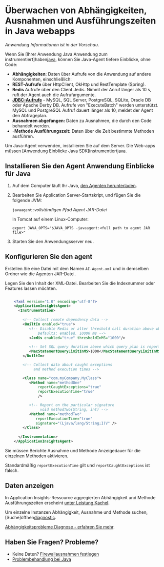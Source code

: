<properties 
    pageTitle="Überwachen von Abhängigkeiten, Ausnahmen und Ausführungszeiten in Java webapps" 
    description="Erweiterte Überwachung Ihrer Website Java Anwendung Einblicke" 
    services="application-insights" 
    documentationCenter="java"
    authors="alancameronwills" 
    manager="douge"/>

<tags 
    ms.service="application-insights" 
    ms.workload="tbd" 
    ms.tgt_pltfrm="ibiza" 
    ms.devlang="na" 
    ms.topic="article" 
    ms.date="08/24/2016" 
    ms.author="awills"/>
 
# <a name="monitor-dependencies-exceptions-and-execution-times-in-java-web-apps"></a>Überwachen von Abhängigkeiten, Ausnahmen und Ausführungszeiten in Java webapps

*Anwendung Informationen ist in der Vorschau.*

Wenn Sie [Ihrer Anwendung Java Anwendung zum instrumentiert]haben[java], können Sie Java-Agent tiefere Einblicke, ohne Code:


* **Abhängigkeiten:** Daten über Aufrufe von die Anwendung auf andere Komponenten, einschließlich:
 * **REST-Aufrufe** über HttpClient, OkHttp und RestTemplate (Spring).
 * **Redis** Aufrufe über den Client Jedis. Nimmt der Anruf länger als 10 s, ruft der Agent auch die Aufrufargumente.
 * **[JDBC-Aufrufe](http://docs.oracle.com/javase/7/docs/technotes/guides/jdbc/)** - MySQL, SQL Server, PostgreSQL, SQLite, Oracle DB oder Apache Derby DB. Aufrufe von "ExecuteBatch" werden unterstützt. MySQL und PostgreSQL Aufruf dauert länger als 10, meldet der Agent den Abfrageplan. 
* **Ausnahmen abgefangen:** Daten zu Ausnahmen, die durch den Code behandelt werden.
* **-Methode Ausführungszeit:** Daten über die Zeit bestimmte Methoden ausführen.

Um Java-Agent verwenden, installieren Sie auf dem Server. Die Web-apps müssen [Anwendung Einblicke Java SDK]instrumentiert[java].

## <a name="install-the-application-insights-agent-for-java"></a>Installieren Sie den Agent Anwendung Einblicke für Java

1. Auf dem Computer läuft Ihr Java, [den Agenten herunterladen](https://aka.ms/aijavasdk).
2. Bearbeiten Sie Application Server-Startskript, und fügen Sie die folgende JVM:

    `javaagent:`*vollständigen Pfad Agent JAR-Datei*

    In Tomcat auf einem Linux-Computer:

    `export JAVA_OPTS="$JAVA_OPTS -javaagent:<full path to agent JAR file>"`


3. Starten Sie den Anwendungsserver neu.

## <a name="configure-the-agent"></a>Konfigurieren Sie den agent

Erstellen Sie eine Datei mit dem Namen `AI-Agent.xml` und in demselben Ordner wie die Agenten JAR-Datei.

Legen Sie den Inhalt der XML-Datei. Bearbeiten Sie die Indexnummer oder Features lassen möchten. 

```XML

    <?xml version="1.0" encoding="utf-8"?>
    <ApplicationInsightsAgent>
      <Instrumentation>
        
        <!-- Collect remote dependency data -->
        <BuiltIn enabled="true">
           <!-- Disable Redis or alter threshold call duration above which arguments are sent.
               Defaults: enabled, 10000 ms -->
           <Jedis enabled="true" thresholdInMS="1000"/>
           
           <!-- Set SQL query duration above which query plan is reported (MySQL, PostgreSQL). Default is 10000 ms. -->
           <MaxStatementQueryLimitInMS>1000</MaxStatementQueryLimitInMS>
        </BuiltIn>

        <!-- Collect data about caught exceptions 
             and method execution times -->

        <Class name="com.myCompany.MyClass">
           <Method name="methodOne" 
               reportCaughtExceptions="true"
               reportExecutionTime="true"
               />

           <!-- Report on the particular signature
                void methodTwo(String, int) -->
           <Method name="methodTwo"
              reportExecutionTime="true"
              signature="(Ljava/lang/String;I)V" />
        </Class>
        
      </Instrumentation>
    </ApplicationInsightsAgent>

```

Sie müssen Berichte Ausnahme und Methode Anzeigedauer für die einzelnen Methoden aktivieren.

Standardmäßig `reportExecutionTime` gilt und `reportCaughtExceptions` ist falsch.

## <a name="view-the-data"></a>Daten anzeigen

In Application Insights-Ressource aggregierten Abhängigkeit und Methode Ausführungszeiten erscheint [unter Leistung Kachel][metrics]. 

Um einzelne Instanzen Abhängigkeit, Ausnahme und Methode suchen, [Suche]öffnen[diagnostic]. 

[Abhängigkeitsprobleme Diagnose - erfahren Sie mehr](app-insights-dependencies.md#diagnosis).



## <a name="questions-problems"></a>Haben Sie Fragen? Probleme?

* Keine Daten? [Firewallausnahmen festlegen](app-insights-ip-addresses.md)
* [Problembehandlung bei Java](app-insights-java-troubleshoot.md)



<!--Link references-->

[api]: app-insights-api-custom-events-metrics.md
[apiexceptions]: app-insights-api-custom-events-metrics.md#track-exception
[availability]: app-insights-monitor-web-app-availability.md
[diagnostic]: app-insights-diagnostic-search.md
[eclipse]: app-insights-java-eclipse.md
[java]: app-insights-java-get-started.md
[javalogs]: app-insights-java-trace-logs.md
[metrics]: app-insights-metrics-explorer.md
[usage]: app-insights-web-track-usage.md

 
